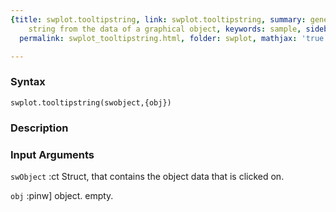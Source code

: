 ```yaml
---
{title: swplot.tooltipstring, link: swplot.tooltipstring, summary: generate tooltip
    string from the data of a graphical object, keywords: sample, sidebar: sw_sidebar,
  permalink: swplot_tooltipstring.html, folder: swplot, mathjax: 'true'}

---
```


### Syntax

`swplot.tooltipstring(swobject,{obj})`

### Description



### Input Arguments

`swObject`
:ct  Struct, that contains the object data that is clicked on.

`obj`
:pinw] object.
     empty.

